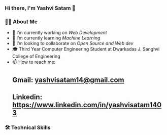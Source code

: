 ### Hi there, I'm Yashvi Satam 👋

### 🙌🏻 About Me

- 🔭 I’m currently working on *Web Development*
- 🌱 I’m currently learning *Machine Learning*
- 👯 I’m looking to collaborate on *Open Source and Web dev*
- 🎓 Third Year Computer Engineering Student at Dwarkadas J. Sanghvi College of Engineering
- 📫 How to reach me: 
   ## Gmail: yashvisatam14@gmail.com
   ## Linkedin: https://www.linkedin.com/in/yashvisatam1403

### 🛠 Technical Skills

    

